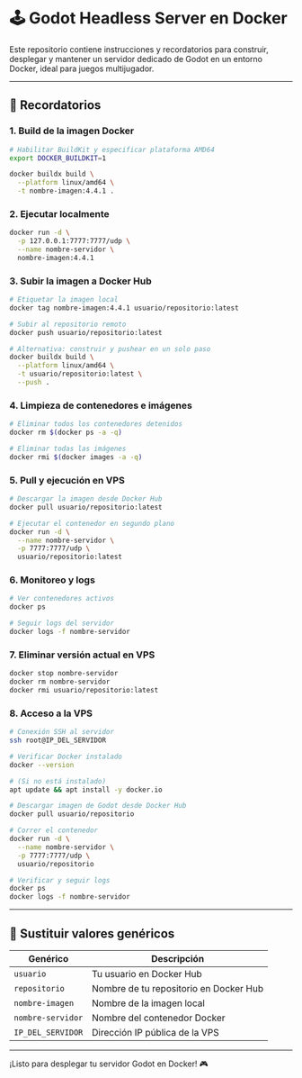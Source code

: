 # 🕹️ Godot Headless Server en Docker

Este repositorio contiene instrucciones y recordatorios para construir, desplegar y mantener un servidor dedicado de Godot en un entorno Docker, ideal para juegos multijugador.

---

## 📝 Recordatorios

### 1. Build de la imagen Docker

```bash
# Habilitar BuildKit y especificar plataforma AMD64
export DOCKER_BUILDKIT=1

docker buildx build \
  --platform linux/amd64 \
  -t nombre-imagen:4.4.1 .
```

### 2. Ejecutar localmente

```bash
docker run -d \
  -p 127.0.0.1:7777:7777/udp \
  --name nombre-servidor \
  nombre-imagen:4.4.1
```

### 3. Subir la imagen a Docker Hub

```bash
# Etiquetar la imagen local
docker tag nombre-imagen:4.4.1 usuario/repositorio:latest

# Subir al repositorio remoto
docker push usuario/repositorio:latest

# Alternativa: construir y pushear en un solo paso
docker buildx build \
  --platform linux/amd64 \
  -t usuario/repositorio:latest \
  --push .
```

### 4. Limpieza de contenedores e imágenes

```bash
# Eliminar todos los contenedores detenidos
docker rm $(docker ps -a -q)

# Eliminar todas las imágenes
docker rmi $(docker images -a -q)
```

### 5. Pull y ejecución en VPS

```bash
# Descargar la imagen desde Docker Hub
docker pull usuario/repositorio:latest

# Ejecutar el contenedor en segundo plano
docker run -d \
  --name nombre-servidor \
  -p 7777:7777/udp \
  usuario/repositorio:latest
```

### 6. Monitoreo y logs

```bash
# Ver contenedores activos
docker ps

# Seguir logs del servidor
docker logs -f nombre-servidor
```

### 7. Eliminar versión actual en VPS

```bash
docker stop nombre-servidor
docker rm nombre-servidor
docker rmi usuario/repositorio:latest
```

### 8. Acceso a la VPS

```bash
# Conexión SSH al servidor
ssh root@IP_DEL_SERVIDOR

# Verificar Docker instalado
docker --version

# (Si no está instalado)
apt update && apt install -y docker.io

# Descargar imagen de Godot desde Docker Hub
docker pull usuario/repositorio

# Correr el contenedor
docker run -d \
  --name nombre-servidor \
  -p 7777:7777/udp \
  usuario/repositorio

# Verificar y seguir logs
docker ps
docker logs -f nombre-servidor
```

---

## 🔄 Sustituir valores genéricos

| Genérico          | Descripción                            |
| ----------------- | -------------------------------------- |
| `usuario`         | Tu usuario en Docker Hub               |
| `repositorio`     | Nombre de tu repositorio en Docker Hub |
| `nombre-imagen`   | Nombre de la imagen local              |
| `nombre-servidor` | Nombre del contenedor Docker           |
| `IP_DEL_SERVIDOR` | Dirección IP pública de la VPS         |

---

¡Listo para desplegar tu servidor Godot en Docker! 🎮
